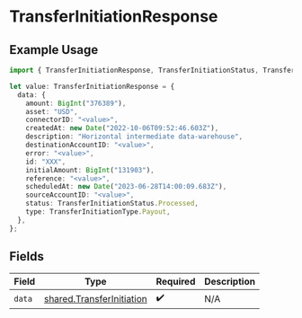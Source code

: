 # TransferInitiationResponse

## Example Usage

```typescript
import { TransferInitiationResponse, TransferInitiationStatus, TransferInitiationType } from "@formance/formance-sdk/sdk/models/shared";

let value: TransferInitiationResponse = {
  data: {
    amount: BigInt("376389"),
    asset: "USD",
    connectorID: "<value>",
    createdAt: new Date("2022-10-06T09:52:46.603Z"),
    description: "Horizontal intermediate data-warehouse",
    destinationAccountID: "<value>",
    error: "<value>",
    id: "XXX",
    initialAmount: BigInt("131903"),
    reference: "<value>",
    scheduledAt: new Date("2023-06-28T14:00:09.683Z"),
    sourceAccountID: "<value>",
    status: TransferInitiationStatus.Processed,
    type: TransferInitiationType.Payout,
  },
};
```

## Fields

| Field                                                                         | Type                                                                          | Required                                                                      | Description                                                                   |
| ----------------------------------------------------------------------------- | ----------------------------------------------------------------------------- | ----------------------------------------------------------------------------- | ----------------------------------------------------------------------------- |
| `data`                                                                        | [shared.TransferInitiation](../../../sdk/models/shared/transferinitiation.md) | :heavy_check_mark:                                                            | N/A                                                                           |